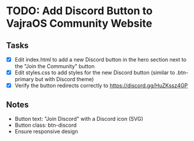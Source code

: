 # TODO: Add Discord Button to VajraOS Community Website

## Tasks
- [x] Edit index.html to add a new Discord button in the hero section next to the "Join the Community" button
- [x] Edit styles.css to add styles for the new Discord button (similar to .btn-primary but with Discord theme)
- [x] Verify the button redirects correctly to https://discord.gg/HuZKssz4GP

## Notes
- Button text: "Join Discord" with a Discord icon (SVG)
- Button class: btn-discord
- Ensure responsive design
